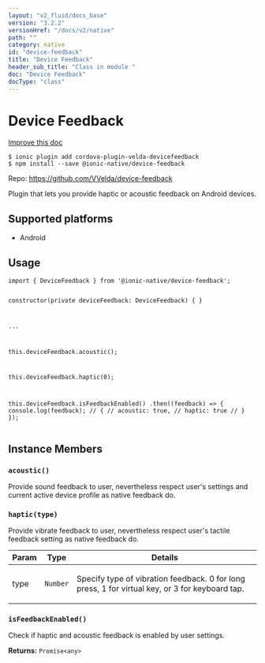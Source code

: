 ```yaml
---
layout: "v2_fluid/docs_base"
version: "3.2.2"
versionHref: "/docs/v2/native"
path: ""
category: native
id: "device-feedback"
title: "Device Feedback"
header_sub_title: "Class in module "
doc: "Device Feedback"
docType: "class"
---
```


<h1 class="api-title">Device Feedback</h1>

<a class="improve-v2-docs" href="http://github.com/driftyco/ionic-native/edit/master/src/@ionic-native/plugins/device-feedback/index.ts#L1">
  Improve this doc
</a>






<pre><code class="nohighlight">$ ionic plugin add cordova-plugin-velda-devicefeedback
$ npm install --save @ionic-native/device-feedback
</code></pre>
<p>Repo:
  <a href="https://github.com/VVelda/device-feedback">
    https://github.com/VVelda/device-feedback
  </a>
</p>


<p>Plugin that lets you provide haptic or acoustic feedback on Android devices.</p>




<h2>Supported platforms</h2>
<ul>
  <li>Android</li>
</ul>






<h2>Usage</h2>
<pre><code>import { DeviceFeedback } from &#39;@ionic-native/device-feedback&#39;;

constructor(private deviceFeedback: DeviceFeedback) { }

...


this.deviceFeedback.acoustic();

this.deviceFeedback.haptic(0);

this.deviceFeedback.isFeedbackEnabled()
  .then((feedback) =&gt; {
    console.log(feedback);
    // {
    //   acoustic: true,
    //   haptic: true
    // }
  });
</code></pre>








<h2>Instance Members</h2>
<h3><a class="anchor" name="acoustic" href="#acoustic"></a><code>acoustic()</code></h3>




Provide sound feedback to user, nevertheless respect user's settings and current active device profile as native feedback do.



<h3><a class="anchor" name="haptic" href="#haptic"></a><code>haptic(type)</code></h3>




Provide vibrate feedback to user, nevertheless respect user's tactile feedback setting as native feedback do.
<table class="table param-table" style="margin:0;">
  <thead>
  <tr>
    <th>Param</th>
    <th>Type</th>
    <th>Details</th>
  </tr>
  </thead>
  <tbody>
  <tr>
    <td>
      type</td>
    <td>
      <code>Number</code>
    </td>
    <td>
      <p>Specify type of vibration feedback. 0 for long press, 1 for virtual key, or 3 for keyboard tap.</p>
</td>
  </tr>
  </tbody>
</table>

<h3><a class="anchor" name="isFeedbackEnabled" href="#isFeedbackEnabled"></a><code>isFeedbackEnabled()</code></h3>


Check if haptic and acoustic feedback is enabled by user settings.


<div class="return-value" markdown="1">
  <i class="icon ion-arrow-return-left"></i>
  <b>Returns:</b> <code>Promise&lt;any&gt;</code> 
</div>





